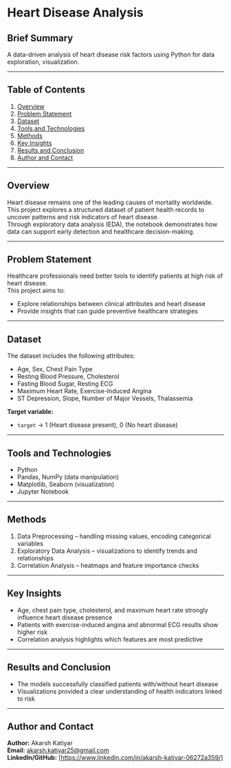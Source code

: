 # Heart Disease Analysis

## Brief Summary
A data-driven analysis of heart disease risk factors using Python for data exploration, visualization.

---

## Table of Contents
1. [Overview](#overview)  
2. [Problem Statement](#problem-statement)  
3. [Dataset](#dataset)  
4. [Tools and Technologies](#tools-and-technologies)  
5. [Methods](#methods)  
6. [Key Insights](#key-insights)  
7. [Results and Conclusion](#results-and-conclusion)  
8. [Author and Contact](#author-and-contact)

---

## Overview
Heart disease remains one of the leading causes of mortality worldwide.  
This project explores a structured dataset of patient health records to uncover patterns and risk indicators of heart disease.  
Through exploratory data analysis (EDA), the notebook demonstrates how data can support early detection and healthcare decision-making.

---

## Problem Statement
Healthcare professionals need better tools to identify patients at high risk of heart disease.  
This project aims to:  
- Explore relationships between clinical attributes and heart disease    
- Provide insights that can guide preventive healthcare strategies  

---

## Dataset
The dataset includes the following attributes:  

- Age, Sex, Chest Pain Type  
- Resting Blood Pressure, Cholesterol  
- Fasting Blood Sugar, Resting ECG  
- Maximum Heart Rate, Exercise-Induced Angina  
- ST Depression, Slope, Number of Major Vessels, Thalassemia  

**Target variable:**  
- `target` → 1 (Heart disease present), 0 (No heart disease)

---

## Tools and Technologies
- Python  
- Pandas, NumPy (data manipulation)  
- Matplotlib, Seaborn (visualization)  
- Jupyter Notebook  

---

## Methods
1. Data Preprocessing – handling missing values, encoding categorical variables  
2. Exploratory Data Analysis – visualizations to identify trends and relationships  
3. Correlation Analysis – heatmaps and feature importance checks    

---

## Key Insights
- Age, chest pain type, cholesterol, and maximum heart rate strongly influence heart disease presence  
- Patients with exercise-induced angina and abnormal ECG results show higher risk  
- Correlation analysis highlights which features are most predictive  

---

## Results and Conclusion
- The models successfully classified patients with/without heart disease  
- Visualizations provided a clear understanding of health indicators linked to risk   

---

## Author and Contact
**Author:** Akarsh Katiyar  
**Email:** akarsh.katiyar25@gmail.com  
**LinkedIn/GitHub:** [https://www.linkedin.com/in/akarsh-katiyar-06272a359/]

